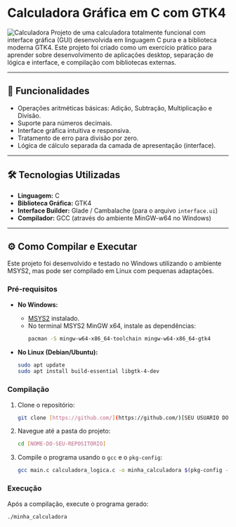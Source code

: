 # Calculadora Gráfica em C com GTK4

![Calculadora](https://imgur.com/cFr4NXT) Projeto de uma calculadora totalmente funcional com interface gráfica (GUI) desenvolvida em linguagem C pura e a biblioteca moderna GTK4. Este projeto foi criado como um exercício prático para aprender sobre desenvolvimento de aplicações desktop, separação de lógica e interface, e compilação com bibliotecas externas.

---

## 🚀 Funcionalidades

* Operações aritméticas básicas: Adição, Subtração, Multiplicação e Divisão.
* Suporte para números decimais.
* Interface gráfica intuitiva e responsiva.
* Tratamento de erro para divisão por zero.
* Lógica de cálculo separada da camada de apresentação (interface).

---

## 🛠️ Tecnologias Utilizadas

* **Linguagem:** C
* **Biblioteca Gráfica:** GTK4
* **Interface Builder:** Glade / Cambalache (para o arquivo `interface.ui`)
* **Compilador:** GCC (através do ambiente MinGW-w64 no Windows)

---

## ⚙️ Como Compilar e Executar

Este projeto foi desenvolvido e testado no Windows utilizando o ambiente MSYS2, mas pode ser compilado em Linux com pequenas adaptações.

### Pré-requisitos

* **No Windows:**
    * [MSYS2](https://www.msys2.org/) instalado.
    * No terminal MSYS2 MinGW x64, instale as dependências:
        ```bash
        pacman -S mingw-w64-x86_64-toolchain mingw-w64-x86_64-gtk4
        ```

* **No Linux (Debian/Ubuntu):**
    ```bash
    sudo apt update
    sudo apt install build-essential libgtk-4-dev
    ```

### Compilação

1.  Clone o repositório:
    ```bash
    git clone [https://github.com/](https://github.com/)[SEU USUARIO DO GITHUB]/[NOME-DO-SEU-REPOSITORIO].git
    ```
2.  Navegue até a pasta do projeto:
    ```bash
    cd [NOME-DO-SEU-REPOSITORIO]
    ```
3.  Compile o programa usando o `gcc` e o `pkg-config`:
    ```bash
    gcc main.c calculadora_logica.c -o minha_calculadora $(pkg-config --cflags --libs gtk4)
    ```

### Execução

Após a compilação, execute o programa gerado:

```bash
./minha_calculadora
